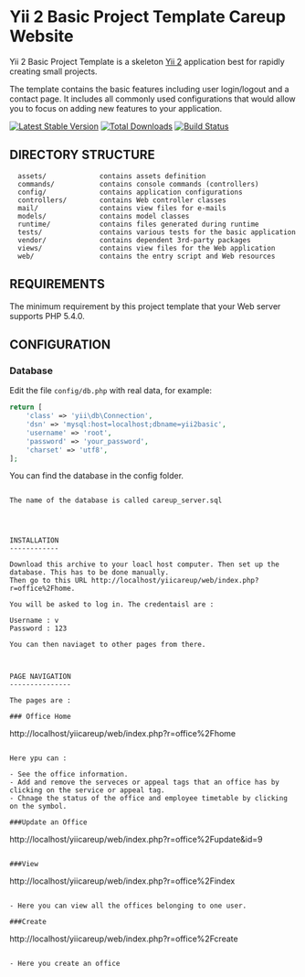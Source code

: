 Yii 2 Basic Project Template Careup Website
===========================================

Yii 2 Basic Project Template is a skeleton [Yii 2](http://www.yiiframework.com/) application best for
rapidly creating small projects.

The template contains the basic features including user login/logout and a contact page.
It includes all commonly used configurations that would allow you to focus on adding new
features to your application.

[![Latest Stable Version](https://poser.pugx.org/yiisoft/yii2-app-basic/v/stable.png)](https://packagist.org/packages/yiisoft/yii2-app-basic)
[![Total Downloads](https://poser.pugx.org/yiisoft/yii2-app-basic/downloads.png)](https://packagist.org/packages/yiisoft/yii2-app-basic)
[![Build Status](https://travis-ci.org/yiisoft/yii2-app-basic.svg?branch=master)](https://travis-ci.org/yiisoft/yii2-app-basic)

DIRECTORY STRUCTURE
-------------------

      assets/             contains assets definition
      commands/           contains console commands (controllers)
      config/             contains application configurations
      controllers/        contains Web controller classes
      mail/               contains view files for e-mails
      models/             contains model classes
      runtime/            contains files generated during runtime
      tests/              contains various tests for the basic application
      vendor/             contains dependent 3rd-party packages
      views/              contains view files for the Web application
      web/                contains the entry script and Web resources



REQUIREMENTS
------------

The minimum requirement by this project template that your Web server supports PHP 5.4.0.


CONFIGURATION
-------------

### Database

Edit the file `config/db.php` with real data, for example:

```php
return [
    'class' => 'yii\db\Connection',
    'dsn' => 'mysql:host=localhost;dbname=yii2basic',
    'username' => 'root',
    'password' => 'your_password',
    'charset' => 'utf8',
];
```

You can find the database in the config folder. 

```yiicareup\config

The name of the database is called careup_server.sql




INSTALLATION
------------

Download this archive to your loacl host computer. Then set up the database. This has to be done manually. 
Then go to this URL http://localhost/yiicareup/web/index.php?r=office%2Fhome. 

You will be asked to log in. The credentaisl are :

Username : v
Password : 123

You can then naviaget to other pages from there.



PAGE NAVIGATION
---------------

The pages are :

### Office Home
```
http://localhost/yiicareup/web/index.php?r=office%2Fhome
``` 

Here ypu can :

- See the office information.
- Add and remove the serveces or appeal tags that an office has by clicking on the service or appeal tag.
- Chnage the status of the office and employee timetable by clicking on the symbol.

###Update an Office 
```
http://localhost/yiicareup/web/index.php?r=office%2Fupdate&id=9
``` 

###View
```
http://localhost/yiicareup/web/index.php?r=office%2Findex
``` 

- Here you can view all the offices belonging to one user.

###Create
```
http://localhost/yiicareup/web/index.php?r=office%2Fcreate
``` 

- Here you create an office




